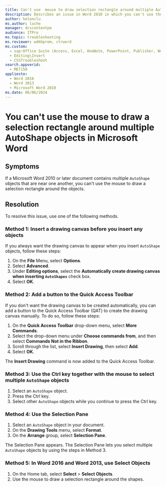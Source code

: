 ```yaml
---
title: Can't use  mouse to draw selection rectangle around multiple Auto Shape objects
description: Describes an issue in Word 2010 in which you can't use the mouse to draw a selection rectangle around multiple Auto Shape objects.
author: helenclu
ms.author: luche
manager: dcscontentpm
audience: ITPro
ms.topic: troubleshooting
ms.reviewer: wdkbprem, ctrword
ms.custom: 
  - sap:Office Suite (Access, Excel, OneNote, PowerPoint, Publisher, Word, Visio)\Performance, Usability & Features
  - Editing\Insert
  - CSSTroubleshoot
search.appverid: 
  - MET150
appliesto: 
  - Word 2016
  - Word 2013
  - Microsoft Word 2010
ms.date: 06/06/2024
---
```


# You can't use the mouse to draw a selection rectangle around multiple AutoShape objects in Microsoft Word

## Symptoms

If a Microsoft Word 2010 or later document contains multiple `AutoShape` objects that are near one another, you can't use the mouse to draw a selection rectangle around the objects.

## Resolution

To resolve this issue, use one of the following methods. 

### Method 1: Insert a drawing canvas before you insert any objects

If you always want the drawing canvas to appear when you insert `AutoShape` objects, follow these steps:

1. On the **File** Menu, select **Options**.
2. Select **Advanced**.   
3. Under **Editing options**, select the **Automatically create drawing canvas when inserting `AutoShapes`** check box.   
4. Select **OK**.   

### Method 2: Add a button to the Quick Access Toolbar

If you don't want the drawing canvas to be created automatically, you can add a button to the Quick Access Toolbar (QAT) to create the drawing canvas manually. To do so, follow these steps:

1. On the **Quick Access Toolbar** drop-down menu, select **More Commands**.   
2. Select the drop-down menu under **Choose commands from**, and then select **Commands Not in the Ribbon**.   
3. Scroll through the list, select **Insert Drawing**, then select **Add**.   
4. Select **OK**.

The **Insert Drawing** command is now added to the Quick Access Toolbar.

### Method 3: Use the Ctrl key together with the mouse to select multiple `AutoShape` objects

1. Select an `AutoShape` object.
2. Press the Ctrl key.
3. Select other `AutoShape` objects while you continue to press the Ctrl key.   

### Method 4: Use the Selection Pane

1. Select an `AutoShape` object in your document.   
2. On the **Drawing Tools** menu, select **Format**.   
3. On the **Arrange** group, select **Selection Pane**.

The Selection Pane appears. The Selection Pane lets you select multiple `AutoShape` objects by using the steps in Method 3.

### Method 5: In Word 2016 and Word 2013, use Select Objects

1. On the Home tab, select **Select** > **Select Objects**.
2. Use the mouse to draw a selection rectangle around the shapes.
